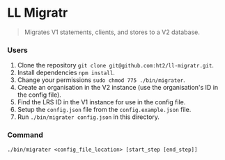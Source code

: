 # LL Migratr
> Migrates V1 statements, clients, and stores to a V2 database.

### Users
1. Clone the repository `git clone git@github.com:ht2/ll-migratr.git`.
1. Install dependencies `npm install`.
1. Change your permissions `sudo chmod 775 ./bin/migrater`.
1. Create an organisation in the V2 instance (use the organisation's ID in the config file).
1. Find the LRS ID in the V1 instance for use in the config file.
1. Setup the `config.json` file from the `config.example.json` file.
1. Run `./bin/migrater config.json` in this directory.

### Command
`./bin/migrater <config_file_location> [start_step [end_step]]`
